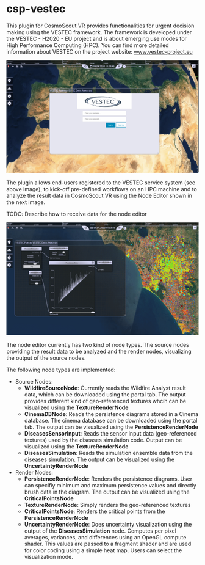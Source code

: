 # csp-vestec
This plugin for CosmoScout VR provides functionalities for urgent decision making using the VESTEC framework. The framework is developed under the VESTEC  - H2020 - EU project and is about emerging use modes for High Performance Computing (HPC). You can find more detailed information about VESTEC on the project website:  www.vestec-project.eu

![VESTEC - Portal UI to define and execute workflows on the HPC machines](docs/images/overview.png)

The plugin allows end-users registered to the VESTEC service system (see above image), to kick-off pre-defined workflows on an HPC machine and to analyze the result data in CosmoScout VR using the Node Editor shown in the next image. 

TODO: Describe how to receive data for the node editor

![VESTEC - Node editor for data analysis](docs/images/Editor.png)

The node editor currently has two kind of node types. The source nodes providing the result data to be analyzed and the render nodes, visualizing the output of the source nodes.

The following node types are implemented:
* Source Nodes:
    * **WildfireSourceNode**: Currently reads the Wildfire Analyst result data, which can be downloaded using the portal tab. The output provides different kind of geo-referenced textures whcih can be visualized using the **TextureRenderNode**
    * **CinemaDBNode**: Reads the persistence diagrams stored in a Cinema database. The cinema database can be downloaded using the portal tab. The output can be visualized using the **PersistenceRenderNode**
    * **DiseasesSensorInput**: Reads the sensor input data (geo-referenced textures) used by the diseases simulation code. Output can be visualized using the **TextureRenderNode**
    * **DiseasesSimulation**: Reads the simulation ensemble data from the diseases simulation. The output can be visualized using the **UncertaintyRenderNode**
* Render Nodes:
    * **PersistenceRenderNode**: Renders the persistence diagrams. User can specifiy minimum and maximum persistence values and directly brush data in the diagram. The output can be visualized using the **CriticalPointsNode**
    * **TextureRenderNode**: Simply renders the geo-referenced textures
    * **CriticalPointsNode**: Renders the critical points from the **PersistenceRenderNode**
    * **UncertaintyRenderNode**: Does uncertainty visualization using the output of the **DiseasesSimulation** node. Computes per pixel averages, variances, and differences using an OpenGL compute shader. This values are passed to a fragment shader and are used for color coding using a simple heat map. Users can select the visualization mode.   